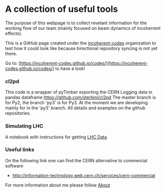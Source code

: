 # A collection of useful tools 

The purpose of this webpage is to collect revelant information for the working flow of our team (mainly focused on beam dynamics of incoherrent effects).

This is a GitHub page created under the [incoherent-codes](http://github.com/incoherent-codes) organization to test how it could look like because birectional repository syncing is not yet there.

Go to: 
[https://incoherent-codes.github.io/codes/](https://incoherent-codes.github.io/codes/) to have a look!


### cl2pd
This code is a wrapper of pyTimber exporting the CERN Logging data in pandas dataframe
https://github.com/sterbini/cl2pd
The master branch is for Py2, the branch 'py3' is for Py3. At the moment we are developing mainly for in the 'py3' branch.
All details and examples on the github repositories.


### Simulating LHC
A notebook with instructions for getting [LHC Data](Simulating_LHC/Simulating_LHC.md)

### Useful links
On the following link one can find the CERN alternative to commercial software
- http://information-technology.web.cern.ch/services/cern-commercial



For more information about me please follow [About](about.md)




